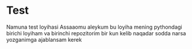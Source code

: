 # Test
Namuna test loyihasi 
Assaaomu aleykum bu loyiha mening pythondagi birichi loyiham va birinchi repozitorim bir kun kelib naqadar sodda narsa yozganimga ajablansam kerek 
